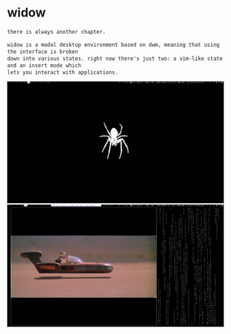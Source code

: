 # widow

```
there is always another chapter. 
```

```
widow is a modal desktop environment based on dwm, meaning that using the interface is broken
down into various states. right now there's just two: a vim-like state and an insert mode which
lets you interact with applications.
```

![widow](https://github.com/seraphgrid/widow/blob/main/widow.png) 
![widow1](https://github.com/seraphgrid/widow/blob/main/widow1.png)

